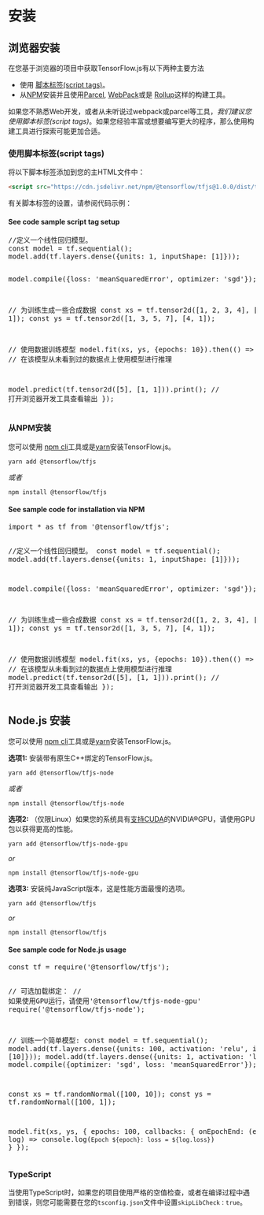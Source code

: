 # 安装

## 浏览器安装

在您基于浏览器的项目中获取TensorFlow.js有以下两种主要方法

-   使用
    [脚本标签(script tags)](https://developer.mozilla.org/en-US/docs/Learn/HTML/Howto/Use_JavaScript_within_a_webpage)。
-   从[NPM](https://www.npmjs.com)安装并且使用[Parcel](https://parceljs.org/),
    [WebPack](https://webpack.js.org/)或是
    [Rollup](https://rollupjs.org/guide/en)这样的构建工具。

如果您不熟悉Web开发，或者从未听说过webpack或parcel等工具，_我们建议您使用脚本标签(script
tags)_。如果您经验丰富或想要编写更大的程序，那么使用构建工具进行探索可能更加合适。

### 使用脚本标签(script tags)

将以下脚本标签添加到您的主HTML文件中：


```html
<script src="https://cdn.jsdelivr.net/npm/@tensorflow/tfjs@1.0.0/dist/tf.min.js"></script>
```

有关脚本标签的设置，请参阅代码示例：

<section class="expandable">
  <h4 class="showalways">See code sample script tag setup</h4>
  <pre class="prettyprint">
//定义一个线性回归模型。
const model = tf.sequential();
model.add(tf.layers.dense({units: 1, inputShape: [1]}));

model.compile({loss: 'meanSquaredError', optimizer: 'sgd'});

// 为训练生成一些合成数据
const xs = tf.tensor2d([1, 2, 3, 4], [4, 1]);
const ys = tf.tensor2d([1, 3, 5, 7], [4, 1]);

// 使用数据训练模型
model.fit(xs, ys, {epochs: 10}).then(() => {
// 在该模型从未看到过的数据点上使用模型进行推理

  model.predict(tf.tensor2d([5], [1, 1])).print();
  // 打开浏览器开发工具查看输出
});
  </pre>
</section>

### 从NPM安装

您可以使用
[npm cli](https://docs.npmjs.com/cli/npm)工具或是[yarn](https://yarnpkg.com/en/)安装TensorFlow.js。

```
yarn add @tensorflow/tfjs
```

_或者_

```
npm install @tensorflow/tfjs
```

<section class="expandable">
  <h4 class="showalways">See sample code for installation via NPM</h4>
  <pre class="prettyprint">
import * as tf from '@tensorflow/tfjs';

//定义一个线性回归模型。
const model = tf.sequential();
model.add(tf.layers.dense({units: 1, inputShape: [1]}));

model.compile({loss: 'meanSquaredError', optimizer: 'sgd'});

// 为训练生成一些合成数据
const xs = tf.tensor2d([1, 2, 3, 4], [4, 1]);
const ys = tf.tensor2d([1, 3, 5, 7], [4, 1]);

// 使用数据训练模型
model.fit(xs, ys, {epochs: 10}).then(() => {
  // 在该模型从未看到过的数据点上使用模型进行推理
  model.predict(tf.tensor2d([5], [1, 1])).print();
  //  打开浏览器开发工具查看输出
});
  </pre>
</section>


## Node.js 安装

您可以使用
[npm cli](https://docs.npmjs.com/cli/npm)工具或是[yarn](https://yarnpkg.com/en/)安装TensorFlow.js。

**选项1:** 安装带有原生C++绑定的TensorFlow.js。

```
yarn add @tensorflow/tfjs-node
```

_或者_

```
npm install @tensorflow/tfjs-node
```

**选项2:**
（仅限Linux）如果您的系统具有[支持CUDA](https://tensorflow.google.cn/install/install_linux#NVIDIARequirements)的NVIDIA®GPU，请使用GPU包以获得更高的性能。

```
yarn add @tensorflow/tfjs-node-gpu
```

_or_

```
npm install @tensorflow/tfjs-node-gpu
```

**选项3:** 安装纯JavaScript版本，这是性能方面最慢的选项。

```
yarn add @tensorflow/tfjs
```

_or_

```
npm install @tensorflow/tfjs
```

<section class="expandable">
  <h4 class="showalways">See sample code for Node.js usage</h4>
  <pre class="prettyprint">
const tf = require('@tensorflow/tfjs');

// 可选加载绑定：
// 如果使用GPU运行，请使用'@tensorflow/tfjs-node-gpu'
require('@tensorflow/tfjs-node');

// 训练一个简单模型:
const model = tf.sequential();
model.add(tf.layers.dense({units: 100, activation: 'relu', inputShape: [10]}));
model.add(tf.layers.dense({units: 1, activation: 'linear'}));
model.compile({optimizer: 'sgd', loss: 'meanSquaredError'});

const xs = tf.randomNormal([100, 10]);
const ys = tf.randomNormal([100, 1]);

model.fit(xs, ys, {
  epochs: 100,
  callbacks: {
    onEpochEnd: (epoch, log) => console.log(`Epoch ${epoch}: loss = ${log.loss}`)
  }
});
  </pre>
</section>

### TypeScript

当使用TypeScript时，如果您的项目使用严格的空值检查，或者在编译过程中遇到错误，则您可能需要在您的`tsconfig.json`文件中设置`skipLibCheck：true`。
